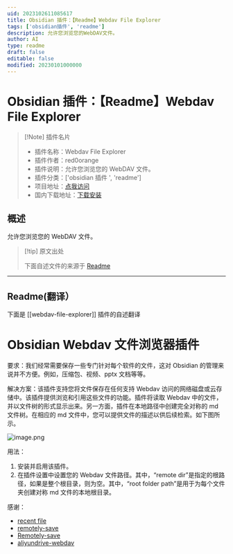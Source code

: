 ```yaml
---
uid: 2023102611085617
title: Obsidian 插件：【Readme】Webdav File Explorer
tags: ['obsidian插件', 'readme']
description: 允许您浏览您的WebDAV文件。
author: AI
type: readme
draft: false
editable: false
modified: 20230101000000
---
```


# Obsidian 插件：【Readme】Webdav File Explorer

> [!Note] 插件名片
> - 插件名称：Webdav File Explorer
> - 插件作者：red0orange
> - 插件说明：允许您浏览您的 WebDAV 文件。
> - 插件分类：['obsidian 插件 ', 'readme']
> - 项目地址：[点我访问](https://github.com/red0orange/obsidian-webdav-file-explorer)
> - 国内下载地址：[下载安装](https://pkmer.cn/products/plugin/pluginMarket/?webdav-file-explorer)

## 概述

允许您浏览您的 WebDAV 文件。

> [!tip] 原文出处
>
>下面自述文件的来源于 [Readme](https://ghproxy.net/https://raw.githubusercontent.com/red0orange/obsidian-webdav-file-explorer/master/README.md)
>

---

## Readme(翻译）

下面是 [[webdav-file-explorer]] 插件的自述翻译

# Obsidian Webdav 文件浏览器插件

要求：我们经常需要保存一些专门针对每个软件的文件，这对 Obsidian 的管理来说并不方便。例如，压缩包、视频、pptx 文档等等。

解决方案：该插件支持您将文件保存在任何支持 Webdav 访问的网络磁盘或云存储中。该插件提供浏览和引用这些文件的功能。插件将读取 Webdav 中的文件，并以文件树的形式显示出来。另一方面，插件在本地路径中创建完全对称的 md 文件树。在相应的 md 文件中，您可以提供文件的描述以供后续检索。如下图所示。

![image.png](https://red0orange-1307037246.cos.ap-guangzhou.myqcloud.com/pictures/20230810184225.png)

用法：

1. 安装并启用该插件。
2. 在插件设置中设置您的 Webdav 文件路径。其中，“remote dir”是指定的根路径，如果是整个根目录，则为空。其中，“root folder path”是用于为每个文件夹创建对称 md 文件的本地根目录。

感谢：

- [recent file](https://github.com/tgrosinger/recent-files-obsidian/blob/main/main.ts)
- [remotely-save](https://github.com/remotely-save/remotely-save/tree/master)
- [Remotely-save](https://github.com/remotely-save/remotely-save)
- [aliyundrive-webdav](https://github.com/messense/aliyundrive-webdav)



